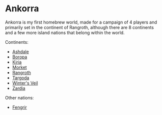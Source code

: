 # Ankorra
Ankorra is my first homebrew world, made for a campaign of 4 players and primarily set in the continent of Rangroth, although there are 8 continents and a few more island nations that belong within the world.

Continents:

* [Ashdale](./ashdale.html)
* [Boropa](./boropa.html)
* [Kiria](./kiria.html)
* [Morket](./morket.html)
* [Rangroth](./rangroth.html)
* [Targoda](./targoda.html)
* [Winter's Veil](./winters-veil.html)
* [Zardia](./zardia.html)

Other nations:
* [Fengrir](./fengrir.html)
